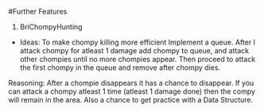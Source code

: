 #Further Features
1. BriChompyHunting

- Ideas: To make chompy killing more efficient
Implement a queue. After I attack chompy for atleast 1 damage add chompy to queue, and attack other chompies until no more chompies appear.
Then proceed to attack the first chompy in the queue and remove after chompy dies.

Reasoning: After a chompie disappears it has a chance to disappear. If you can attack a chompy atleast 1 time (atleast 1 damage done)
then the compy will remain in the area. Also a chance to get practice with a Data Structure.
